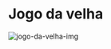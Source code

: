 # Jogo da velha

![jogo-da-velha-img](https://user-images.githubusercontent.com/37571156/46167854-4b93c780-c26d-11e8-9d68-c8497b9ae353.png)
